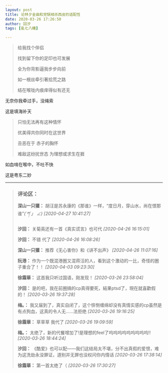 ```yaml
---
layout: post
title: 论林夕金曲和党锅相杀西皮的适配性
date: 2020-03-26 17:26:50
author: 回汐
tags: [亂七八糟]

---
```


> 给我找个伴侣
> 
> 找到留下你的足印也可发展
> 
> 全为你背影逼我步步向前
> 
> 如一根丝牵引著拾荒之路
> 
> 结在喉咙内痕痒得似有还无

无奈你我牵过手，没绳索

这是填海补天

> 只怕无法再有这种情怀
> 
> 优美得共你同时在这世界
> 
> 丑恶在于 赤子的胸怀
> 
> 难敌这纷扰世态 为理想或求生在捱

如血啃在喉中，不吐不快

这是粤东二妙




---
> ### 评论区：
>**深山一只獾：** 胡汪是苏永康的《那谁》一样，“度日月，穿山水，尚在恨那谁”_(&acute;ཀ`」 ∠)_  *[2020-04-27 10:41:27]*
>
>**汐回：** 关菊英还有一首《真实谎言》也可代  *[2020-04-26 16:15:01]*
>
>**汐回：** 不错 代了  *[2020-04-26 16:08:26]*
>
>**深山一只獾：** 推荐《无心害你》和《讲不出声》  *[2020-04-26 11:07:16]*
>
>**阮港：** 作为一个既混港圈又混蒋汪的人，看到这个激动的一比，奇怪的圈子重合了！！  *[2020-04-03 09:23:30]*
>
>**徐霜華：** 这首我只听过国语，刚发现！  *[2020-03-26 23:58:04]*
>
>**汐回：** 是的吧，我在前圈搞的cp真得要死，結果ptsd了，現在就喜歡假的！  *[2020-03-26 19:37:28]*
>
>**梅。：** 我又届到了，真实自闭了，这个悱恻缠绵却没有真情实感的cp虽然是有点狗血，这真的令人无……法拒绝  *[2020-03-26 19:16:25]*
>
>**徐霜華：** 草草草 我代了  *[2020-03-26 19:09:59]*
>
>**梅。：** 太绝了，新的代餐增加了!是理想的feel了呜呜呜呜呜呜呜呜呜!!  *[2020-03-26 18:44:24]*
>
>**汐回：** 《酷爱》也可以配——我们这结局太不堪，分不出真假的爱恨，难为这洗劫永没罪证，道别并无罪也没权问你内情话  *[2020-03-26 17:38:14]*
>
>**徐霜華：** 第一首太绝了（  *[2020-03-26 17:30:27]*
>
>
